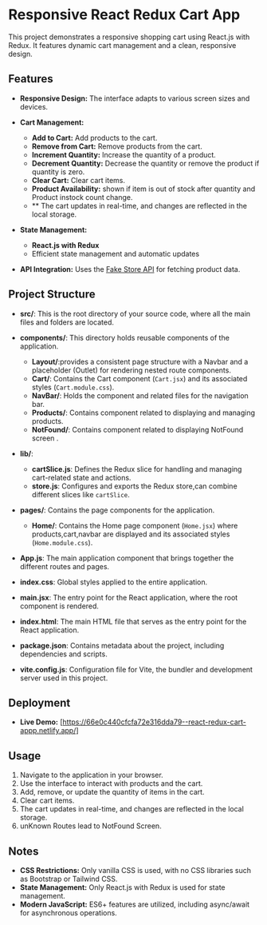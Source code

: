 # Responsive React Redux Cart App
 This project demonstrates a responsive shopping cart using React.js with Redux. It features dynamic cart management and a clean, responsive design.
 
## Features

- **Responsive Design:** The interface adapts to various screen sizes and devices.
- **Cart Management:**
  - **Add to Cart:** Add products to the cart.
  - **Remove from Cart:** Remove products from the cart.
  - **Increment Quantity:** Increase the quantity of a product.
  - **Decrement Quantity:** Decrease the quantity or remove the product if quantity is zero.
  - **Clear Cart:** Clear cart items.
  - **Product Availability:** shown if item is out of stock after quantity and Product instock count change.
  - ** The cart updates in real-time, and changes are reflected in the local storage.

- **State Management:**
  - **React.js with Redux** 
  - Efficient state management and automatic updates
- **API Integration:** Uses the [Fake Store API](https://fakestoreapi.com/products) for fetching product data.

## Project Structure

- **src/**: This is the root directory of your source code, where all the main files and folders are located.
    
- **components/**: This directory holds reusable components of the application.
  - **Layout/**:provides a consistent page structure with a Navbar and a placeholder (Outlet) for rendering nested route components.
  - **Cart/**: Contains the Cart component (`Cart.jsx`) and its associated styles (`Cart.module.css`).
  - **NavBar/**: Holds the component and related files for the navigation bar.
  - **Products/**: Contains component related to displaying and managing products.
  - **NotFound/**: Contains component related to displaying NotFound screen .
  
- **lib/**: 
  - **cartSlice.js**: Defines the Redux slice for handling and managing cart-related state and actions.
  - **store.js**: Configures and exports the Redux store,can combine different slices like `cartSlice`.

- **pages/**: Contains the page components for the application.
  - **Home/**: Contains the Home page component (`Home.jsx`) where products,cart,navbar are displayed and its associated styles (`Home.module.css`).

- **App.js**: The main application component that brings together the different routes and pages.
  
- **index.css**: Global styles applied to the entire application.
  
- **main.jsx**: The entry point for the React application, where the root component is rendered.
  
- **index.html**: The main HTML file that serves as the entry point for the React application.

- **package.json**: Contains metadata about the project, including dependencies and scripts.

- **vite.config.js**: Configuration file for Vite, the bundler and development server used in this project.


## Deployment

- **Live Demo:** [https://66e0c440cfcfa72e316dda79--react-redux-cart-appp.netlify.app/]

## Usage

1. Navigate to the application in your browser.
2. Use the interface to interact with products and the cart.
3. Add, remove, or update the quantity of items in the cart.
4. Clear cart items. 
5. The cart updates in real-time, and changes are reflected in the local storage.
6. unKnown Routes lead to NotFound Screen.

## Notes

- **CSS Restrictions:** Only vanilla CSS is used, with no CSS libraries such as Bootstrap or Tailwind CSS.
- **State Management:** Only React.js with Redux is used for state management.
- **Modern JavaScript:** ES6+ features are utilized, including async/await for asynchronous operations.



